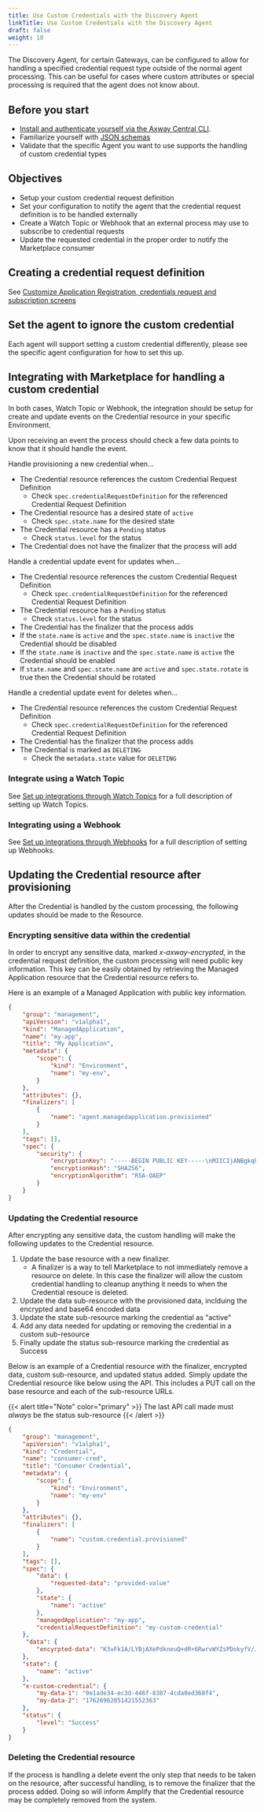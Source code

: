 ```yaml
---
title: Use Custom Credentials with the Discovery Agent
linkTitle: Use Custom Credentials with the Discovery Agent
draft: false
weight: 10
---
```

The Discovery Agent, for certain Gateways, can be configured to allow for handling a specified credential request type outside of the normal agent processing. This can be useful for cases where custom attributes or special processing is required that the agent does not know about.

## Before you start

* [Install and authenticate yourself via the Axway Central CLI](/docs/integrate_with_central/cli_central/cli_install/).
* Familiarize yourself with [JSON schemas](https://json-schema.org/)
* Validate that the specific Agent you want to use supports the handling of custom credential types

## Objectives

* Setup your custom credential request definition
* Set your configuration to notify the agent that the credential request definition is to be handled externally
* Create a Watch Topic or Webhook that an external process may use to subscribe to credential requests
* Update the requested credential in the proper order to notify the Marketplace consumer

## Creating a credential request definition

See [Customize Application Registration, credentials request and subscription screens](/docs/integrate_with_central/customize_ard_crd)

## Set the agent to ignore the custom credential

Each agent will support setting a custom credential differently, please see the specific agent configuration for how to set this up.

## Integrating with Marketplace for handling a custom credential

In both cases, Watch Topic or Webhook, the integration should be setup for create and update events on the Credential resource in your specific Environment.

Upon receiving an event the process should check a few data points to know that it should handle the event.

Handle provisioning a new credential when...

* The Credential resource references the custom Credential Request Definition
    * Check `spec.credentialRequestDefinition` for the referenced Credential Request Definition
* The Credential resource has a desired state of `active`
    * Check `spec.state.name` for the desired state
* The Credential resource has a `Pending` status
    * Check `status.level` for the status
* The Credential does not have the finalizer that the process will add

Handle a credential update event for updates when...

* The Credential resource references the custom Credential Request Definition
    * Check `spec.credentialRequestDefinition` for the referenced Credential Request Definition
* The Credential resource has a `Pending` status
    * Check `status.level` for the status
* The Credential has the finalizer that the process adds
* If the `state.name` is `active` and the `spec.state.name` is `inactive` the Credential should be disabled
* If the `state.name` is `inactive` and the `spec.state.name` is `active` the Credential should be enabled
* If `state.name` and `spec.state.name` are `active` and `spec.state.rotate` is true then the Credential should be rotated

Handle a credential update event for deletes when...

* The Credential resource references the custom Credential Request Definition
    * Check `spec.credentialRequestDefinition` for the referenced Credential Request Definition
* The Credential has the finalizer that the process adds
* The Credential is marked as `DELETING`
    * Check the `metadata.state` value for `DELETING`

### Integrate using a Watch Topic

See [Set up integrations through Watch Topics](/docs/integrate_with_central/integrate-with-watchtopics) for a full description of setting up Watch Topics.

### Integrating using a Webhook

See [Set up integrations through Webhooks](/docs/integrate_with_central/webhooks) for a full description of setting up Webhooks.

## Updating the Credential resource after provisioning

After the Credential is handled by the custom processing, the following updates should be made to the Resource.

### Encrypting sensitive data within the credential

In order to encrypt any sensitive data, marked *x-axway-encrypted*, in the credential request definition, the custom processing will need public key information. This key can be easily obtained by retrieving the Managed Application resource that the Credential resource refers to.

Here is an example of a Managed Application with public key information.

```json
{
    "group": "management",
    "apiVersion": "v1alpha1",
    "kind": "ManagedApplication",
    "name": "my-app",
    "title": "My Application",
    "metadata": {
        "scope": {
            "kind": "Environment",
            "name": "my-env",
        }
    },
    "attributes": {},
    "finalizers": [
        {
            "name": "agent.managedapplication.provisioned"
        }
    ],
    "tags": [],
    "spec": {
        "security": {
            "encryptionKey": "-----BEGIN PUBLIC KEY-----\nMIICIjANBgkqhkiG9w0BAQEFAAOCAg8AMIICCgKCAgEAzjKAKBf6LHiGit25qttm\n0Me8K2AMf7gVsVR4G+2Ir+cZwRg3PN7mLn2R5OEtCLxN/v5GcECojkN2L+4OrsKA\nH+ZnT86NgmN00Kvj6D0S4rXuzY6AmbpWqA2ynJX1XTe0Ao4mREjbk23GlpqCumcI\nbuxRxk5HesDL3PiXhftF1adZva1HBZQHLE0TWdoitWmVr9Go6ZCdzk1luASdyBxD\nodOu+63wI1a3y9yqtsceEAG/Yn4uDckYo2jQDtev8db85b4sUNENQFsWOZj+iUwH\nR1sFUEFA58VGSn9vcZ8Wz+Rn1EyH333SemBC1vlWzt05cQ+F/GfE86IlnNmOswjn\nF7qzcOO50wnUm6WhGwuQKfTgrhfsBFH2GaHrWsRytscGTaPUezklYCMp1NXY6kG5\nAKHoXhW1gyPYUY5YxF57/kglDJ5Q1kt52QXTBpqVcYWEbUha1+pU9g2MY6KEBRKC\ny64i5+EsZ6SQIlZN+hIhOI+NY2LWtWew8ViCErWCiGmNATnTDYExyXa+eL/pokIH\n7cmQP20dOIyJq6AL6e/SLrSFyYMIZEVXpsTS9ZIJTm1ebmFz16k4NFCcZLv1gVha\nFzTMKrLDccvcUv4M/S+GCdopnSc9wdEvk9WZ2G2uH8MvNyphe7NSpVo8xv2Th4jg\nZAQx+dcis026rM0fDGj78w0CAwEAAQ==\n-----END PUBLIC KEY-----",
            "encryptionHash": "SHA256",
            "encryptionAlgorithm": "RSA-OAEP"
        }
    }
}
```

### Updating the Credential resource

After encrypting any sensitive data, the custom handling will make the following updates to the Credential resource.

1. Update the base resource with a new finalizer.
    * A finalizer is a way to tell Marketplace to not immediately remove a resource on delete. In this case the finalizer will allow the custom credential handling to cleanup anything it needs to when the Credential resouce is deleted.
2. Update the data sub-resource with the provisioned data, inclduing the encrypted and base64 encoded data  
3. Update the state sub-resource marking the credential as "active"
4. Add any data needed for updating or removing the credential in a custom sub-resource
5. Finally update the status sub-resource marking the credential as Success

Below is an example of a Credential resource with the finalizer, encrypted data, custom sub-resource, and updated status added. Simply update the Credential resource like below using the API. This includes a PUT call on the base resource and each of the sub-resource URLs.

{{< alert title="Note" color="primary" >}}
The last API call made must *always* be the status sub-resource
{{< /alert >}}

```json
{
    "group": "management",
    "apiVersion": "v1alpha1",
    "kind": "Credential",
    "name": "consumer-cred",
    "title": "Consumer Credential",
    "metadata": {
        "scope": {
            "kind": "Environment",
            "name": "my-env"
        }
    },
    "attributes": {},
    "finalizers": [
        {
            "name": "custom.credential.provisioned"
        }
    ],
    "tags": [],
    "spec": {
        "data": {
            "requested-data": "provided-value"
        },
        "state": {
            "name": "active"
        },
        "managedApplication": "my-app",
        "credentialRequestDefinition": "my-custom-credential"
    },
     "data": {
        "encyrpted-data": "K3vFk1A/LYBjAXePdkneuQ+dR+6RwrvWYZsPDokyfV/JIt9uI1/iwxlv6u0Bu+Nep7+EVKEMZhYbhV+PMBGn80tAZsypOg2HDVRw1HdnibRLic7fRvwwCS4uu3Yssu4PKJYiWxpJYY16cC84XtDlsmnnM+E+82GSn2nAU0NCjv77v+JrenD3xxVJVT+Q9wOkq3sdaUr3W38lLUWJNxGbaWFhWlvecWZ5wnjhwIFhM6wuSMVFJep9N4j4WOhosFCSvIyUbwvHjW07qq3NeTEnMJqrqBYo82RvcYf+/+A/BT/mZPtEpt7RsTnTbGljVdS6a+GYGAlQ8alpT82Mdgu0i8vvTI+BFAF/t5oS0iFAUuDEuakfnDrOvAAzLFZmE/51G/mWZsFFzSqsHsze/OUS1PUnnSUxbI/XmBSZ4iqHEQs0O5q9riE+Hm8PI/soTTrY8ZCAH+FXpJd1go5Mi70="
    },
    "state": {
        "name": "active"
    },
    "x-custom-credential": {
        "my-data-1": "9e1ade34-ec3d-446f-8387-4cda0ed368f4",
        "my-data-2": "17626962051421552363"
    },
    "status": {
        "level": "Success"
    }
}
```

### Deleting the Credential resource

If the process is handling a delete event the only step that needs to be taken on the resource, after successful handling, is to remove the finalizer that the process added. Doing so will inform Amplify that the Credential resource may be completely removed from the system.